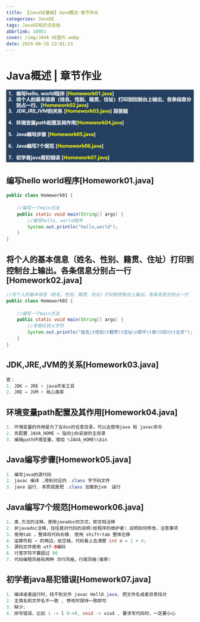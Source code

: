 ```yaml
---
title: 【JavaSE基础】Java概述-章节作业
categories: JavaSE
tags: JavaSE知识点总结
abbrlink: 18951
cover: /img/JAVA SE图片.webp
date: 2024-08-19 22:01:13
---
```


# Java概述 | 章节作业

![alt text](./【JavaSE基础】Java概述-章节作业/image.png)

## 编写hello world程序[Homework01.java]

```java
public class Homework01 { 

    //编写一个main方法
    public static void main(String[] args) {
        //编写hello, world程序
        System.out.println("hello,world"); 
    }
}
```

## 将个人的基本信息（姓名、性别、籍贯、住址）打印到控制台上输出。各条信息分别占一行[Homework02.java]

```java
//将个人的基本信息（姓名、性别、籍贯、住址）打印到控制台上输出。各条信息分别占一行
public class Homework02 { 

	//编写一个main方法
	public static void main(String[] args) {
		//考察队转义字符
		System.out.println("姓名\t性别\t籍贯\t住址\n顺平\t男\t四川\t北京"); 
	}
}
```

## JDK,JRE,JVM的关系[Homework03.java]
```java
答：
1. JDK = JRE + java开发工具
2. JRE = JVM + 核心类库
```

## 环境变量path配置及其作用[Homework04.java]

```java
1. 环境变量的作用是为了在dos的任意目录，可以去使用java 和 javac命令
2. 先配置 JAVA_HOME = 指向jdk安装的主目录
3. 编辑path环境变量，增加 %JAVA_HOME%\bin 
```

## Java编写步骤[Homework05.java]

```java
1. 编写java的源代码
2. javac 编译 ,得到对应的 .class 字节码文件
3. java 运行, 本质就是把 .class 加载到jvm  运行
```

## Java编写7个规范[Homework06.java]

```java
1. 类,方法的注释，使用javadoc的方式，即文档注释
2. 非javadoc注释，往往是对代码的说明(给程序的维护者),说明如何修改，注意事项
3. 使用tab ，整体将代码右移, 使用 shift+tab 整体左移
4. 运算符和 = 的两边，给空格，代码看上去清楚 int n = 1 + 4;
5. 源码文件使用 utf-8编码
6. 行宽字符不要超过 80
7. 代码编程风格有两种 次行风格，行尾风格(推荐)
```

## 初学者java易犯错误[Homework07.java]

```java
1. 编译或者运行时，找不到文件 javac Hell0.java, 把文件名或者目录找对
2. 主类名和文件名不一致 , 修改时保持一致即可
3. 缺少;
4. 拼写错误，比如 1 -> l 0->0, void -> viod , 要求写代码时，一定要小心
```